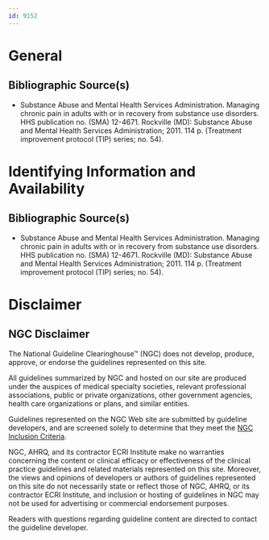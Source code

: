 ```yaml
---
id: 9152
---
```


# General

## Bibliographic Source(s)

- Substance Abuse and Mental Health Services Administration. Managing chronic pain in adults with or in recovery from substance use disorders. HHS publication no. (SMA) 12-4671. Rockville (MD): Substance Abuse and Mental Health Services Administration; 2011. 114 p. (Treatment improvement protocol (TIP) series; no. 54).

# Identifying Information and Availability

## Bibliographic Source(s)

- Substance Abuse and Mental Health Services Administration. Managing chronic pain in adults with or in recovery from substance use disorders. HHS publication no. (SMA) 12-4671. Rockville (MD): Substance Abuse and Mental Health Services Administration; 2011. 114 p. (Treatment improvement protocol (TIP) series; no. 54).

# Disclaimer

## NGC Disclaimer

The National Guideline Clearinghouse™ (NGC) does not develop, produce, approve, or endorse the guidelines represented on this site.

All guidelines summarized by NGC and hosted on our site are produced under the auspices of medical specialty societies, relevant professional associations, public or private organizations, other government agencies, health care organizations or plans, and similar entities.

Guidelines represented on the NGC Web site are submitted by guideline developers, and are screened solely to determine that they meet the [NGC Inclusion Criteria](/help-and-about/summaries/inclusion-criteria).

NGC, AHRQ, and its contractor ECRI Institute make no warranties concerning the content or clinical efficacy or effectiveness of the clinical practice guidelines and related materials represented on this site. Moreover, the views and opinions of developers or authors of guidelines represented on this site do not necessarily state or reflect those of NGC, AHRQ, or its contractor ECRI Institute, and inclusion or hosting of guidelines in NGC may not be used for advertising or commercial endorsement purposes.

Readers with questions regarding guideline content are directed to contact the guideline developer.

